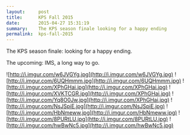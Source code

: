```yaml
---
layout:     post
title:      KPS Fall 2015
date:       2015-04-27 15:31:19
summary:    The KPS season finale looking for a happy ending
permalink:	kps-fall-2015
---
```


The KPS season finale: looking for a happy ending.

The upcoming: IMS, a long way to go.

![http://i.imgur.com/w6JVGYg.jpg](http://i.imgur.com/w6JVGYg.jpg)
![http://i.imgur.com/6UQHmmm.jpg](http://i.imgur.com/6UQHmmm.jpg)
![http://i.imgur.com/XPhGHai.jpg](http://i.imgur.com/XPhGHai.jpg)
![http://i.imgur.com/XVKTCGR.jpg](http://i.imgur.com/XPhGHai.jpg)
![http://i.imgur.com/Yq8O0Jw.jpg](http://i.imgur.com/XPhGHai.jpg)
![http://i.imgur.com/NsJSpiE.jpg](http://i.imgur.com/NsJSpiE.jpg)
![http://i.imgur.com/HbNmeww.jpg](http://i.imgur.com/HbNmeww.jpg)
![http://i.imgur.com/8PURtLU.jpg](http://i.imgur.com/8PURtLU.jpg)
![http://i.imgur.com/hwBwNc5.jpg](http://i.imgur.com/hwBwNc5.jpg)